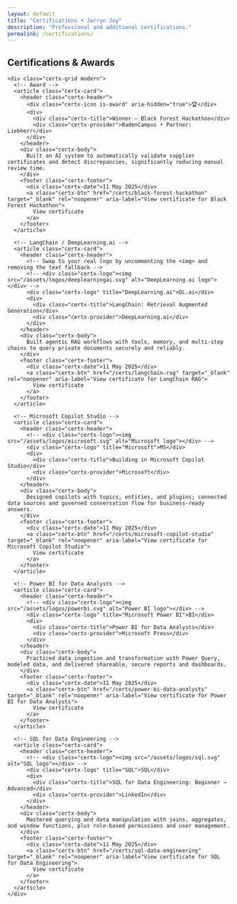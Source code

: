 ```yaml
---
layout: default
title: "Certifications • Jerryn Joy"
description: "Professional and additional certifications."
permalink: /certifications/
---
```


<section id="certifications" class="certifications-section">
  <div class="container">
    <div class="section-header">
      <h2 class="section-title">Certifications & Awards</h2>
    </div>

    <div class="certx-grid modern">
      <!-- Award -->
      <article class="certx-card">
        <header class="certx-header">
          <div class="certx-icon is-award" aria-hidden="true">🏆</div>
          <div>
            <div class="certx-title">Winner — Black Forest Hackathon</div>
            <div class="certx-provider">BadenCampus • Partner: Liebherr</div>
          </div>
        </header>
        <div class="certx-body">
          Built an AI system to automatically validate supplier certificates and detect discrepancies, significantly reducing manual review time.
        </div>
        <footer class="certx-footer">
          <div class="certx-date">11 May 2025</div>
          <a class="certx-btn" href="/certs/black-forest-hackathon" target="_blank" rel="noopener" aria-label="View certificate for Black Forest Hackathon">
            View certificate
          </a>
        </footer>
      </article>

      <!-- LangChain / DeepLearning.ai -->
      <article class="certx-card">
        <header class="certx-header">
          <!-- Swap to your real logo by uncommenting the <img> and removing the text fallback -->
          <!-- <div class="certx-logo"><img src="/assets/logos/deeplearningai.svg" alt="DeepLearning.ai logo"></div> -->
          <div class="certx-logo" title="DeepLearning.ai">DL.ai</div>
          <div>
            <div class="certx-title">LangChain: Retrieval Augmented Generation</div>
            <div class="certx-provider">DeepLearning.ai</div>
          </div>
        </header>
        <div class="certx-body">
          Built agentic RAG workflows with tools, memory, and multi-step chains to query private documents securely and reliably.
        </div>
        <footer class="certx-footer">
          <div class="certx-date">11 May 2025</div>
          <a class="certx-btn" href="/certs/langchain-rag" target="_blank" rel="noopener" aria-label="View certificate for LangChain RAG">
            View certificate
          </a>
        </footer>
      </article>

      <!-- Microsoft Copilot Studio -->
      <article class="certx-card">
        <header class="certx-header">
          <!-- <div class="certx-logo"><img src="/assets/logos/microsoft.svg" alt="Microsoft logo"></div> -->
          <div class="certx-logo" title="Microsoft">MS</div>
          <div>
            <div class="certx-title">Building in Microsoft Copilot Studio</div>
            <div class="certx-provider">Microsoft</div>
          </div>
        </header>
        <div class="certx-body">
          Designed copilots with topics, entities, and plugins; connected data sources and governed conversation flow for business-ready answers.
        </div>
        <footer class="certx-footer">
          <div class="certx-date">11 May 2025</div>
          <a class="certx-btn" href="/certs/microsoft-copilot-studio" target="_blank" rel="noopener" aria-label="View certificate for Microsoft Copilot Studio">
            View certificate
          </a>
        </footer>
      </article>

      <!-- Power BI for Data Analysts -->
      <article class="certx-card">
        <header class="certx-header">
          <!-- <div class="certx-logo"><img src="/assets/logos/powerbi.svg" alt="Power BI logo"></div> -->
          <div class="certx-logo" title="Microsoft Power BI">BI</div>
          <div>
            <div class="certx-title">Power BI for Data Analysts</div>
            <div class="certx-provider">Microsoft Press</div>
          </div>
        </header>
        <div class="certx-body">
          Practiced data ingestion and transformation with Power Query, modeled data, and delivered shareable, secure reports and dashboards.
        </div>
        <footer class="certx-footer">
          <div class="certx-date">11 May 2025</div>
          <a class="certx-btn" href="/certs/power-bi-data-analysts" target="_blank" rel="noopener" aria-label="View certificate for Power BI for Data Analysts">
            View certificate
          </a>
        </footer>
      </article>

      <!-- SQL for Data Engineering -->
      <article class="certx-card">
        <header class="certx-header">
          <!-- <div class="certx-logo"><img src="/assets/logos/sql.svg" alt="SQL logo"></div> -->
          <div class="certx-logo" title="SQL">SQL</div>
          <div>
            <div class="certx-title">SQL for Data Engineering: Beginner → Advanced</div>
            <div class="certx-provider">LinkedIn</div>
          </div>
        </header>
        <div class="certx-body">
          Mastered querying and data manipulation with joins, aggregates, and window functions, plus role-based permissions and user management.
        </div>
        <footer class="certx-footer">
          <div class="certx-date">11 May 2025</div>
          <a class="certx-btn" href="/certs/sql-data-engineering" target="_blank" rel="noopener" aria-label="View certificate for SQL for Data Engineering">
            View certificate
          </a>
        </footer>
      </article>
    </div>
  </div>
</section>